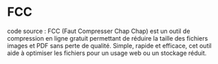 # FCC
code source : FCC (Faut Compresser Chap Chap) est un outil de compression en ligne gratuit permettant de réduire la taille des fichiers images et PDF sans perte de qualité. Simple, rapide et efficace, cet outil aide à optimiser les fichiers pour un usage web ou un stockage réduit.

